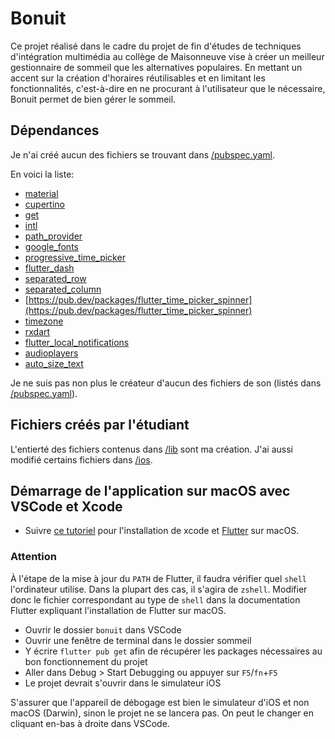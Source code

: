# Bonuit
Ce projet réalisé dans le cadre du projet de fin d'études de techniques d'intégration multimédia au collège de Maisonneuve vise à créer un meilleur gestionnaire de sommeil que les alternatives populaires. En mettant un accent sur la création d'horaires réutilisables et en limitant les fonctionnalités, c'est-à-dire en ne procurant à l'utilisateur que le nécessaire, Bonuit permet de bien gérer le sommeil.

## Dépendances
Je n'ai créé aucun des fichiers se trouvant dans [/pubspec.yaml](https://github.com/poclerson/bonuit/blob/main/pubspec.yaml).

En voici la liste:
- [material](https://api.flutter.dev/flutter/material/material-library.html)
- [cupertino](https://api.flutter.dev/flutter/cupertino/cupertino-library.html)
- [get](https://pub.dev/packages/get)
- [intl](https://pub.dev/packages/intl)
- [path_provider](https://pub.dev/packages/path_provider)
- [google_fonts](https://pub.dev/packages/google_fonts)
- [progressive_time_picker](https://pub.dev/packages/progressive_time_picker)
- [flutter_dash](https://pub.dev/packages/flutter_dash)
- [separated_row](https://pub.dev/packages/separated_row)
- [separated_column](https://pub.dev/packages/separated_column)
- [https://pub.dev/packages/flutter_time_picker_spinner](https://pub.dev/packages/flutter_time_picker_spinner)
- [timezone](https://pub.dev/packages/timezone)
- [rxdart](https://pub.dev/packages/rxdart)
- [flutter_local_notifications](https://pub.dev/packages/flutter_local_notifications)
- [audioplayers](https://pub.dev/packages/audioplayers)
- [auto_size_text](https://pub.dev/packages/auto_size_text)

Je ne suis pas non plus le créateur d'aucun des fichiers de son (listés dans [/pubspec.yaml](https://github.com/poclerson/bonuit/blob/main/pubspec.yaml)).

## Fichiers créés par l'étudiant
L'entierté des fichiers contenus dans [/lib](https://github.com/poclerson/sommeil/tree/main/lib) sont ma création. J'ai aussi modifié certains fichiers dans [/ios](https://github.com/poclerson/sommeil/tree/main/ios).

## Démarrage de l'application sur macOS avec VSCode et Xcode
- Suivre [ce tutoriel](https://www.youtube.com/watch?v=THsihXK1-14) pour l'installation de xcode et [Flutter](https://docs.flutter.dev/get-started/install/macos) sur macOS.

### Attention
À l'étape de la mise à jour du `PATH` de Flutter, il faudra vérifier quel `shell` l'ordinateur utilise. Dans la plupart des cas, il s'agira de `zshell`. Modifier donc le fichier correspondant au type de `shell` dans la documentation Flutter expliquant l'installation de Flutter sur macOS.

- Ouvrir le dossier `bonuit` dans VSCode
- Ouvrir une fenêtre de terminal dans le dossier sommeil
- Y écrire `flutter pub get` afin de récupérer les packages nécessaires au bon fonctionnement du projet
- Aller dans Debug > Start Debugging ou appuyer sur `F5`/`fn`+`F5`
- Le projet devrait s'ouvrir dans le simulateur iOS

S'assurer que l'appareil de débogage est bien le simulateur d'iOS et non macOS (Darwin), sinon le projet ne se lancera pas. On peut le changer en cliquant en-bas à droite dans VSCode.
